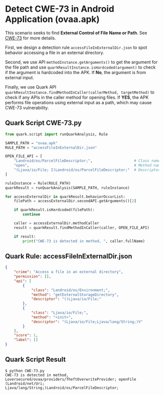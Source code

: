 # Detect  CWE-73 in Android Application (ovaa.apk)

This scenario seeks to find **External Control of File Name or Path**. See [CWE-73](https://cwe.mitre.org/data/definitions/73.html)  for more details.

First, we design a detection rule `accessFileInExternalDir.json` to spot behavior accessing a file in an external directory.

Second, we use API `methodInstance.getArguments()` to get the argument for the file path and use `quarkResultInstance.isHardcoded(argument)` to check if the argument is hardcoded into the APK. If **No**, the argument is from external input.

Finally, we use Quark API `quarkResultInstance.findMethodInCaller(callerMethod, targetMethod)`  to check if any APIs in the caller method for opening files. If **YES**, the APK performs file operations using external input as a path, which may cause CWE-73 vulnerability.

## Quark Script CWE-73.py
```python
from quark.script import runQuarkAnalysis, Rule

SAMPLE_PATH = "ovaa.apk"
RULE_PATH = "accessFileInExternalDir.json"

OPEN_FILE_API = [
    "Landroid/os/ParcelFileDescriptor;",                   # Class name
    "open",                                                # Method name
    "(Ljava/io/File; I)Landroid/os/ParcelFileDescriptor;"  # Descriptor
]

ruleInstance = Rule(RULE_PATH)
quarkResult = runQuarkAnalysis(SAMPLE_PATH, ruleInstance)

for accessExternalDir in quarkResult.behaviorOccurList:
    filePath = accessExternalDir.secondAPI.getArguments()[2]

    if quarkResult.isHardcoded(filePath):
        continue

    caller = accessExternalDir.methodCaller
    result = quarkResult.findMethodInCaller(caller, OPEN_FILE_API)

    if result:
        print("CWE-73 is detected in method, ", caller.fullName)
```  
## Quark Rule: accessFileInExternalDir.json
```json
{
    "crime": "Access a file in an external directory",
    "permission": [],
    "api": [
        {
            "class": "Landroid/os/Environment;",
            "method": "getExternalStorageDirectory",
            "descriptor": "()Ljava/io/File;"
        },
        {
            "class": "Ljava/io/File;",
            "method": "<init>",
            "descriptor": "(Ljava/io/File;Ljava/lang/String;)V"
        }
    ],
    "score": 1,
    "label": []
}
```
## Quark Script Result
```
$ python CWE-73.py
CWE-73 is detected in method, Loversecured/ovaa/providers/TheftOverwriteProvider; openFile (Landroid/net/Uri; Ljava/lang/String;)Landroid/os/ParcelFileDescriptor;
```
